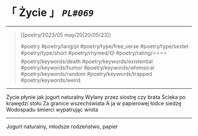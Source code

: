 # &#12300; Życie &#12301; *`PL#069`*

---

> [[poetry/2023/05 may/20|20/05/23]]
> 
> #poetry 
> #poetry/lang/pl 
> #poetry/type/free_verse #poetry/type/sestet #poetry/type/short 
> #poetry/rhymed/🟡 
> #poetry/rating/⭐⭐⭐⭐ 
> #poetry/keywords/death #poetry/keywords/existential #poetry/keywords/humor #poetry/keywords/whimsical #poetry/keywords/random #poetry/keywords/trapped #poetry/keywords/weird 

---

Życie płynie jak jogurt naturalny
Wylany przez siostrę czy brata
Ścieka po krawędzi stołu
Za granice wszechświata
A ja w papierowej łódce siedzę
Wodospadu śmierci wypatrując wrota

---

Jogurt naturalny, młodsze rodzeństwo, papier